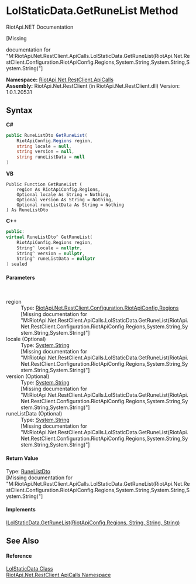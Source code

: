 # LolStaticData.GetRuneList Method 
RiotApi.NET Documentation 

\[Missing <summary> documentation for "M:RiotApi.Net.RestClient.ApiCalls.LolStaticData.GetRuneList(RiotApi.Net.RestClient.Configuration.RiotApiConfig.Regions,System.String,System.String,System.String)"\]

**Namespace:**&nbsp;<a href="ce503962-9d76-4097-585e-86aa8997f5c3">RiotApi.Net.RestClient.ApiCalls</a><br />**Assembly:**&nbsp;RiotApi.Net.RestClient (in RiotApi.Net.RestClient.dll) Version: 1.0.1.20531

## Syntax

**C#**<br />
``` C#
public RuneListDto GetRuneList(
	RiotApiConfig.Regions region,
	string locale = null,
	string version = null,
	string runeListData = null
)
```

**VB**<br />
``` VB
Public Function GetRuneList ( 
	region As RiotApiConfig.Regions,
	Optional locale As String = Nothing,
	Optional version As String = Nothing,
	Optional runeListData As String = Nothing
) As RuneListDto
```

**C++**<br />
``` C++
public:
virtual RuneListDto^ GetRuneList(
	RiotApiConfig.Regions region, 
	String^ locale = nullptr, 
	String^ version = nullptr, 
	String^ runeListData = nullptr
) sealed
```


#### Parameters
&nbsp;<dl><dt>region</dt><dd>Type: <a href="4d977124-7072-aed6-d4c3-44de17e37ee2">RiotApi.Net.RestClient.Configuration.RiotApiConfig.Regions</a><br />\[Missing <param name="region"/> documentation for "M:RiotApi.Net.RestClient.ApiCalls.LolStaticData.GetRuneList(RiotApi.Net.RestClient.Configuration.RiotApiConfig.Regions,System.String,System.String,System.String)"\]</dd><dt>locale (Optional)</dt><dd>Type: <a href="http://msdn2.microsoft.com/en-us/library/s1wwdcbf" target="_blank">System.String</a><br />\[Missing <param name="locale"/> documentation for "M:RiotApi.Net.RestClient.ApiCalls.LolStaticData.GetRuneList(RiotApi.Net.RestClient.Configuration.RiotApiConfig.Regions,System.String,System.String,System.String)"\]</dd><dt>version (Optional)</dt><dd>Type: <a href="http://msdn2.microsoft.com/en-us/library/s1wwdcbf" target="_blank">System.String</a><br />\[Missing <param name="version"/> documentation for "M:RiotApi.Net.RestClient.ApiCalls.LolStaticData.GetRuneList(RiotApi.Net.RestClient.Configuration.RiotApiConfig.Regions,System.String,System.String,System.String)"\]</dd><dt>runeListData (Optional)</dt><dd>Type: <a href="http://msdn2.microsoft.com/en-us/library/s1wwdcbf" target="_blank">System.String</a><br />\[Missing <param name="runeListData"/> documentation for "M:RiotApi.Net.RestClient.ApiCalls.LolStaticData.GetRuneList(RiotApi.Net.RestClient.Configuration.RiotApiConfig.Regions,System.String,System.String,System.String)"\]</dd></dl>

#### Return Value
Type: <a href="03f6153f-17f5-1cce-6fe8-3ba02f0c2e4a">RuneListDto</a><br />\[Missing <returns> documentation for "M:RiotApi.Net.RestClient.ApiCalls.LolStaticData.GetRuneList(RiotApi.Net.RestClient.Configuration.RiotApiConfig.Regions,System.String,System.String,System.String)"\]

#### Implements
<a href="a807f6f2-b04f-a957-9605-4257dc8cdaa8">ILolStaticData.GetRuneList(RiotApiConfig.Regions, String, String, String)</a><br />

## See Also


#### Reference
<a href="8a32866b-afa0-cd3e-c2d3-ceb87ff1dce1">LolStaticData Class</a><br /><a href="ce503962-9d76-4097-585e-86aa8997f5c3">RiotApi.Net.RestClient.ApiCalls Namespace</a><br />
